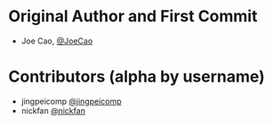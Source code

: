 # Original Author and First Commit
* Joe Cao, [@JoeCao](https://github.com/joecao)

# Contributors  (alpha by username)
* jingpeicomp [@jingpeicomp](https://github.com/jingpeicomp)
* nickfan [@nickfan](https://github.com/nickfan)
